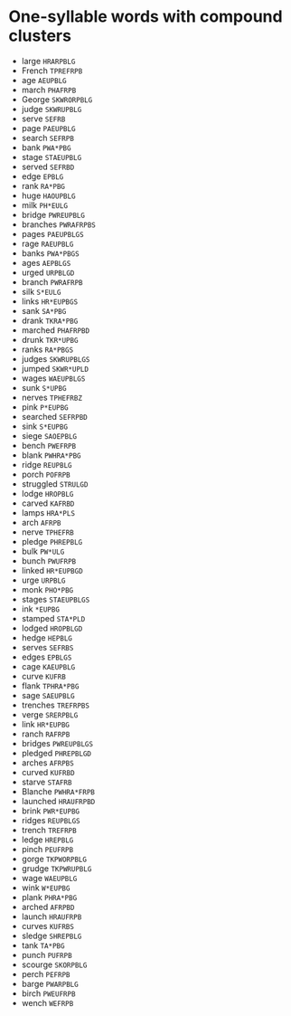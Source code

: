 # One-syllable words with compound clusters

* large `HRARPBLG`
* French `TPREFRPB`
* age `AEUPBLG`
* march `PHAFRPB`
* George `SKWRORPBLG`
* judge `SKWRUPBLG`
* serve `SEFRB`
* page `PAEUPBLG`
* search `SEFRPB`
* bank `PWA*PBG`
* stage `STAEUPBLG`
* served `SEFRBD`
* edge `EPBLG`
* rank `RA*PBG`
* huge `HAOUPBLG`
* milk `PH*EULG`
* bridge `PWREUPBLG`
* branches `PWRAFRPBS`
* pages `PAEUPBLGS`
* rage `RAEUPBLG`
* banks `PWA*PBGS`
* ages `AEPBLGS`
* urged `URPBLGD`
* branch `PWRAFRPB`
* silk `S*EULG`
* links `HR*EUPBGS`
* sank `SA*PBG`
* drank `TKRA*PBG`
* marched `PHAFRPBD`
* drunk `TKR*UPBG`
* ranks `RA*PBGS`
* judges `SKWRUPBLGS`
* jumped `SKWR*UPLD`
* wages `WAEUPBLGS`
* sunk `S*UPBG`
* nerves `TPHEFRBZ`
* pink `P*EUPBG`
* searched `SEFRPBD`
* sink `S*EUPBG`
* siege `SAOEPBLG`
* bench `PWEFRPB`
* blank `PWHRA*PBG`
* ridge `REUPBLG`
* porch `POFRPB`
* struggled `STRULGD`
* lodge `HROPBLG`
* carved `KAFRBD`
* lamps `HRA*PLS`
* arch `AFRPB`
* nerve `TPHEFRB`
* pledge `PHREPBLG`
* bulk `PW*ULG`
* bunch `PWUFRPB`
* linked `HR*EUPBGD`
* urge `URPBLG`
* monk `PHO*PBG`
* stages `STAEUPBLGS`
* ink `*EUPBG`
* stamped `STA*PLD`
* lodged `HROPBLGD`
* hedge `HEPBLG`
* serves `SEFRBS`
* edges `EPBLGS`
* cage `KAEUPBLG`
* curve `KUFRB`
* flank `TPHRA*PBG`
* sage `SAEUPBLG`
* trenches `TREFRPBS`
* verge `SRERPBLG`
* link `HR*EUPBG`
* ranch `RAFRPB`
* bridges `PWREUPBLGS`
* pledged `PHREPBLGD`
* arches `AFRPBS`
* curved `KUFRBD`
* starve `STAFRB`
* Blanche `PWHRA*FRPB`
* launched `HRAUFRPBD`
* brink `PWR*EUPBG`
* ridges `REUPBLGS`
* trench `TREFRPB`
* ledge `HREPBLG`
* pinch `PEUFRPB`
* gorge `TKPWORPBLG`
* grudge `TKPWRUPBLG`
* wage `WAEUPBLG`
* wink `W*EUPBG`
* plank `PHRA*PBG`
* arched `AFRPBD`
* launch `HRAUFRPB`
* curves `KUFRBS`
* sledge `SHREPBLG`
* tank `TA*PBG`
* punch `PUFRPB`
* scourge `SKORPBLG`
* perch `PEFRPB`
* barge `PWARPBLG`
* birch `PWEUFRPB`
* wench `WEFRPB`
